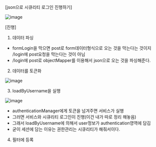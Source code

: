 [json으로 시큐리티 로그인 진행하기]

![image](https://user-images.githubusercontent.com/108928206/198237521-ce6bc0b3-ed5b-4d19-9351-40fecc62583b.png)

[진행]

1) 데이터 파싱

- formLogin을 막으면 post로 form데이터형식으로 오는 것을 막는다는 것이지 /login에 post요청을 막는다는 것이 아님
- /login에 post로 objectMapper를 이용해서 json으로 오는 것을 파싱해준다.

2) 데이터를 토큰화

![image](https://user-images.githubusercontent.com/108928206/198237626-4cc2389c-798c-4b2d-bf84-eb79b368cdbc.png)

3) loadByUsername을 실행

![image](https://user-images.githubusercontent.com/108928206/198237714-da21598b-3cce-47ca-bd82-3c90413c680b.png)

- authenticationManager에게 토큰을 넘겨주면 서비스가 실행
- 그러면 서비스와 시큐리티 로그인이 진행(이건 내가 따로 정리 해놓음)
- 그래서 loadByUsername에 의해서 user정보가 authentication영역에 담김
- 굳이 세션에 담는 이유는 권한관리는 시큐리티가 해줘서이다.

4) 필터에 등록

